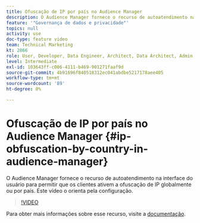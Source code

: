 ```yaml
---
title: Ofuscação de IP por país no Audience Manager
description: O Audience Manager fornece o recurso de autoatendimento na interface do usuário para permitir que os clientes ativem a ofuscação de IP globalmente ou por país. Este vídeo o orienta pela configuração.
feature: '"Governança de dados e privacidade"'
topics: null
activity: use
doc-type: feature video
team: Technical Marketing
kt: 2866
role: User, Developer, Data Engineer, Architect, Data Architect, Admin, Leader
level: Intermediate
exl-id: 103643ff-c006-4111-b469-901271faaf9d
source-git-commit: 4b91696f840518312ec041abdbe5217178aee405
workflow-type: tm+mt
source-wordcount: '89'
ht-degree: 0%

---
```


# Ofuscação de IP por país no Audience Manager {#ip-obfuscation-by-country-in-audience-manager}

O Audience Manager fornece o recurso de autoatendimento na interface do usuário para permitir que os clientes ativem a ofuscação de IP globalmente ou por país. Este vídeo o orienta pela configuração.

>[!VIDEO](https://video.tv.adobe.com/v/27218/?quality=9)

Para obter mais informações sobre esse recurso, visite a [documentação](https://experiencecloud.adobe.com/resources/help/en_US/aam/ip-obfuscation.html).
